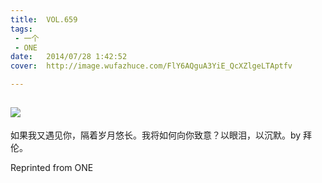 ```yaml
---
title:	VOL.659
tags:
 - 一个
 - ONE
date:	2014/07/28 1:42:52
cover:	http://image.wufazhuce.com/FlY6AQguA3YiE_QcXZlgeLTAptfv

---
```

![](http://image.wufazhuce.com/FlY6AQguA3YiE_QcXZlgeLTAptfv)
---

如果我又遇见你，隔着岁月悠长。我将如何向你致意？以眼泪，以沉默。by 拜伦。
 
Reprinted from ONE
